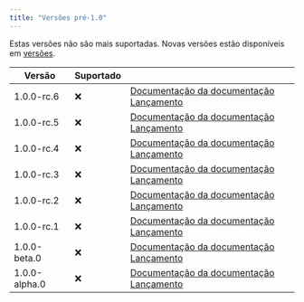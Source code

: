 ```yaml
---
title: "Versões pré-1.0"
---
```


Estas versões não são mais suportadas. Novas versões estão disponíveis em [versões](versions.md).

| Versão        | Suportado |                                                                                                                                                                               |
| ------------- | --------- | ----------------------------------------------------------------------------------------------------------------------------------------------------------------------------- |
| 1.0.0-rc.6    | :x:       | [Documentação da documentação](https://docs.butterfly.linwood.dev/docs/1.0.0-rc.6/intro) [Lançamento](https://github.com/LinwoodDev/Butterfly/releases/tag/v1.0.0-rc.6)       |
| 1.0.0-rc.5    | :x:       | [Documentação da documentação](https://docs.butterfly.linwood.dev/docs/1.0.0-rc.5/intro) [Lançamento](https://github.com/LinwoodDev/Butterfly/releases/tag/v1.0.0-rc.5)       |
| 1.0.0-rc.4    | :x:       | [Documentação da documentação](https://docs.butterfly.linwood.dev/docs/1.0.0-rc.4/intro) [Lançamento](https://github.com/LinwoodDev/Butterfly/releases/tag/v1.0.0-rc.4)       |
| 1.0.0-rc.3    | :x:       | [Documentação da documentação](https://docs.butterfly.linwood.dev/docs/1.0.0-rc.3/intro) [Lançamento](https://github.com/LinwoodDev/Butterfly/releases/tag/v1.0.0-rc.3)       |
| 1.0.0-rc.2    | :x:       | [Documentação da documentação](https://docs.butterfly.linwood.dev/docs/1.0.0-rc.2/intro) [Lançamento](https://github.com/LinwoodDev/Butterfly/releases/tag/v1.0.0-rc.2)       |
| 1.0.0-rc.1    | :x:       | [Documentação da documentação](https://docs.butterfly.linwood.dev/docs/1.0.0-rc.1/intro) [Lançamento](https://github.com/LinwoodDev/Butterfly/releases/tag/v1.0.0-rc.1)       |
| 1.0.0-beta.0  | :x:       | [Documentação da documentação](https://docs.butterfly.linwood.dev/docs/1.0.0-beta.0/intro) [Lançamento](https://github.com/LinwoodDev/Butterfly/releases/tag/v1.0.0-beta.0)   |
| 1.0.0-alpha.0 | :x:       | [Documentação da documentação](https://docs.butterfly.linwood.dev/docs/1.0.0-alpha.0/intro) [Lançamento](https://github.com/LinwoodDev/Butterfly/releases/tag/v1.0.0-alpha.0) |
